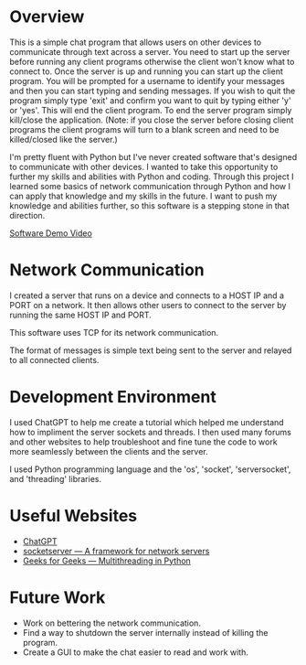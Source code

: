 # Overview

This is a simple chat program that allows users on other devices to communicate through text across a server. You need to start up the server before running any client programs otherwise the client won't know what to connect to. Once the server is up and running you can start up the client program. You will be prompted for a username to identify your messages and then you can start typing and sending messages. If you wish to quit the program simply type 'exit' and confirm you want to quit by typing either 'y' or 'yes'. This will end the client program. To end the server program simply kill/close the application. (Note: if you close the server before closing client programs the client programs will turn to a blank screen and need to be killed/closed like the server.)


I'm pretty fluent with Python but I've never created software that's designed to communicate with other devices. I wanted to take this opportunity to further my skills and abilities with Python and coding. Through this project I learned some basics of network communication through Python and how I can apply that knowledge and my skills in the future. I want to push my knowledge and abilities further, so this software is a stepping stone in that direction.

[Software Demo Video](https://youtu.be/t8MhCu1l-nM)

# Network Communication

I created a server that runs on a device and connects to a HOST IP and a PORT on a network. It then allows other users to connect to the server by running the same HOST IP and PORT.

This software uses TCP for its network communication.

The format of messages is simple text being sent to the server and relayed to all connected clients.

# Development Environment

I used ChatGPT to help me create a tutorial which helped me understand how to impliment the server sockets and threads. I then used many forums and other websites to help troubleshoot and fine tune the code to work more seamlessly between the clients and the server.

I used Python programming language and the 'os', 'socket', 'serversocket', and 'threading' libraries.

# Useful Websites

* [ChatGPT](https://chatgpt.com/)
* [socketserver — A framework for network servers](https://docs.python.org/3/library/socketserver.html)
* [Geeks for Geeks — Multithreading in Python](https://www.geeksforgeeks.org/multithreading-python-set-1/)

# Future Work

* Work on bettering the network communication.
* Find a way to shutdown the server internally instead of killing the program.
* Create a GUI to make the chat easier to read and work with.
